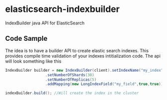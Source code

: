 elasticsearch-indexbuilder
==========================

IndexBuilder java API for ElasticSearch

Code Sample
-----------

The idea is to have a builder API to create elastic search indexes. This
provides compile time validation of your indexes intitialization code. The
api will look something like this

```java
IndexBuilder builder = new IndexBuilder(client).setIndexName("my_index")
                  .setNumberOfShards(30)
                  .setNumberOfReplicas(5)
                  .addMapping(new LongIndexField("my_field",true,true));

indexBuilder.build(); //Will create the index in the cluster
```
